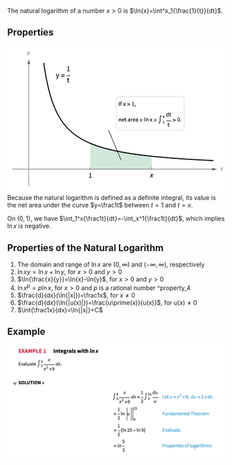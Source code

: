 
The natural logarithm of a number $x>0$ is $\ln{x}=\int^x_1{\frac{1}{t}}{dt}$.

## Properties
![](/assets/images/2022-02-16-13-29-56.png)
Because the natural logarithm is defined as a definite integral, its value is the net area under the curve $y=\frac1t$ between $t=1$ and $t=x$.

On $(0,1)$, we have $\int_1^x{\frac1t}{dt}=-\int_x^1{\frac1t}{dt}$, which implies $\ln{x}$ is negative.

## Properties of the Natural Logarithm
1. The domain and range of $\ln{x}$ are $(0,\infty)$ and $(-\infty,\infty)$, respectively
2. $\ln{xy}=\ln{x}+\ln{y}$, for $x\gt0$ and $y\gt0$
3. $\ln{\frac{x}{y}}=\ln{x}-\ln{y}$, for $x\gt0$ and $y\gt0$
4. $\ln{x^p}=p\ln{x}$, for $x\gt0$ and $p$ is a rational number
^property_4
5. $\frac{d}{dx}(\ln{|x|})=\frac1x$, for $x\neq0$
6. $\frac{d}{dx}(\ln{|u(x)|})=\frac{u\prime(x)}{u(x)}$, for $u(x)\neq0$
7. $\int{\frac1x}{dx}=\ln{|x|}+C$
## Example
![](/assets/images/2022-02-16-14-28-08.png)